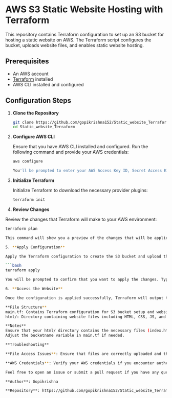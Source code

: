 # AWS S3 Static Website Hosting with Terraform

This repository contains Terraform configuration to set up an S3 bucket for hosting a static website on AWS. The Terraform script configures the bucket, uploads website files, and enables static website hosting.

## Prerequisites

- An AWS account
- [Terraform](https://www.terraform.io/downloads) installed
- AWS CLI installed and configured

## Configuration Steps

1. **Clone the Repository**

   ```bash
   git clone https://github.com/gopikrishna152/Static_website_Terraform.git
   cd Static_website_Terraform
   
2. **Configure AWS CLI**

   Ensure that you have AWS CLI installed and configured. Run the following command and provide your AWS credentials:
   ```bash
   aws configure

   You'll be prompted to enter your AWS Access Key ID, Secret Access Key, Default Region Name, and Default Output Format.<br>
3. **Initialize Terraform**

   Initialize Terraform to download the necessary provider plugins:
   ```bash
   terraform init
   
4. **Review Changes**

Review the changes that Terraform will make to your AWS environment:
  ```bash
 terraform plan

  This command will show you a preview of the changes that will be applied.

5. **Apply Configuration**

Apply the Terraform configuration to create the S3 bucket and upload the website files:

  ```bash
 terraform apply

  You will be prompted to confirm that you want to apply the changes. Type yes to proceed.

6. **Access the Website**

Once the configuration is applied successfully, Terraform will output the URL of the static website. You can access your website using this URL.

  **File Structure**
main.tf: Contains Terraform configuration for S3 bucket setup and website hosting.
html/: Directory containing website files including HTML, CSS, JS, and images.

  **Notes**
Ensure that your html/ directory contains the necessary files (index.html, error.html, CSS files, JS files, and images).
Adjust the bucketname variable in main.tf if needed.

  **Troubleshooting**

**File Access Issues**: Ensure that files are correctly uploaded and the public-read ACL is set for all objects.

**AWS Credentials**: Verify your AWS credentials if you encounter authentication issues.

Feel free to open an issue or submit a pull request if you have any questions or improvements!

**Author**: Gopikrishna

**Repository**: https://github.com/gopikrishna152/Static_website_Terraform








